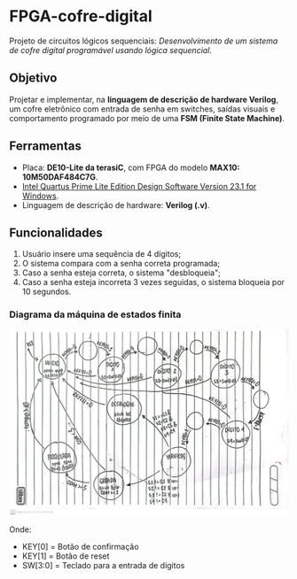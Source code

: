 # FPGA-cofre-digital
Projeto de circuitos lógicos sequenciais: *Desenvolvimento de um sistema de cofre digital programável usando lógica sequencial*.

## Objetivo
Projetar e implementar, na **linguagem de descrição de hardware Verilog**, um cofre eletrônico com entrada de senha em switches, saídas visuais e comportamento programado por meio de uma **FSM (Finite State Machine)**.

## Ferramentas
- Placa: **DE10-Lite da terasiC**, com FPGA do modelo **MAX10: 10M50DAF484C7G**.
- [Intel Quartus Prime Lite Edition Design Software Version 23.1 for Windows](https://www.intel.com/content/www/us/en/software-kit/795188/intel-quartus-prime-lite-edition-design-software-version-23-1-for-windows.html).
- Linguagem de descrição de hardware: **Verilog (.v)**.

## Funcionalidades
1. Usuário insere uma sequência de 4 dígitos;
2. O sistema compara com a senha correta programada;
3. Caso a senha esteja correta, o sistema "desbloqueia";
4. Caso a senha esteja incorreta 3 vezes seguidas, o sistema bloqueia por 10 segundos.

### Diagrama da máquina de estados finita
![Diagrama](https://github.com/JasmineAlves/FPGA-cofre-digital/blob/main/Diagrama-FSM.jpeg)

Onde:
- KEY[0] = Botão de confirmação
- KEY[1] = Botão de reset
- SW[3:0] = Teclado para a entrada de digitos

